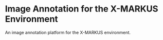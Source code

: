 # Image Annotation for the X-MARKUS Environment

An image annotation platform for the X-MARKUS environment.
